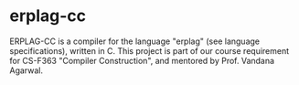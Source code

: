 # erplag-cc

ERPLAG-CC is a compiler for the language "erplag" (see language specifications), written in C.
This project is part of our course requirement for CS-F363 "Compiler Construction", and mentored by Prof. Vandana Agarwal. 
